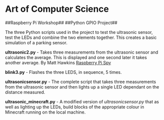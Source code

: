 Art of Computer Science
=======================

##Raspberry Pi Workshop##
##Python GPIO Project##

The three Python scripts used in the project to test the ultrasonic sensor, test the LEDs and combine the two elements together. This creates a basic simulation of a parking sensor.

**ultrasonic2.py** - Takes three measurements from the ultrasonic sensor and calculates the average. This is displayed and one second later it takes another average. By Matt Hawkins [Raspberry Pi Spy](http://www.raspberrypi-spy.co.uk/2013/01/ultrasonic-distance-measurement-using-python-part-2/)

**blink3.py** - Flashes the three LEDS, in sequence, 5 times.

**ultrasonicsensor.py** - The complete script that takes three measurements from the ultrasonic sensor and then lights up a single LED dependant on the distance measured.

**ultrasonic_minecraft.py** - A modified version of *ultrasonicsensor.py* that as well as lighting up the LEDs, build blocks of the appropriate colour in Minecraft running on the local machine.
